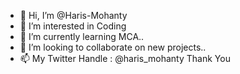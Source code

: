 - 👋 Hi, I’m @Haris-Mohanty
- 👀 I’m interested in Coding
- 🌱 I’m currently learning MCA..
- 💞️ I’m looking to collaborate on new projects..
- 📫 My Twitter Handle : @haris_mohanty
      Thank You

<!---
Haris-Mohanty/Haris-Mohanty is a ✨ special ✨ repository because its `README.md` (this file) appears on your GitHub profile.
You can click the Preview link to take a look at your changes.
--->

